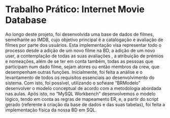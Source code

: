 # Trabalho Prático: Internet Movie Database 


  Ao longo deste projeto, foi desenvolvida uma base de dados de filmes, semelhante ao IMDB, cujo
objetivo principal é a catalogação e avaliação de filmes por parte dos usuários. Esta implementação visa
representar todo o processo desde a adição de um novo filme na BD, a adição de um novo user, a
contemplação de todas as suas avaliações , a atribuição de prémios e nomeações, além de se ter em
conta também, todas as pessoas que participam num dado filme, sejam atores ou então membros da
crew, que desempenham outras funções.
Inicialmente, foi feita a análise e o levantamento de todos os requisitos essenciais ao desenvolvimento
do sistema. Com isto, foi possível, utilizando o sofware “BRModelo” desenvolver o modelo conceptual
de acordo com a metodologia abordada nas aulas. Após isto, no “MySQL Workbench” desenvolvemos o
modelo lógico, tendo em conta as regras de mapeamento ER, e, a partir do script gerado (referente á
criação da base de dados e das suas tabelas), foi feita a implementação física da nossa BD em SQL.
